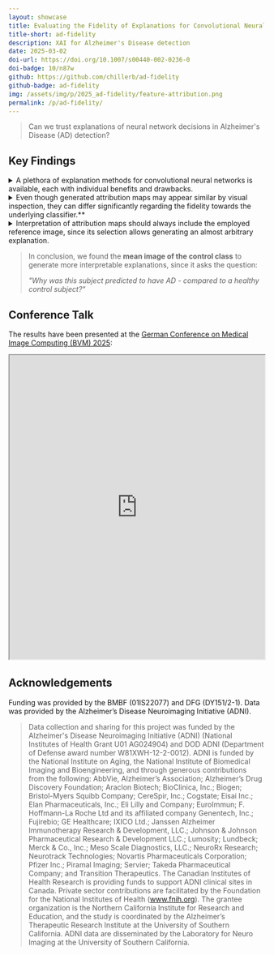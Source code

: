 ```yaml
---
layout: showcase
title: Evaluating the Fidelity of Explanations for Convolutional Neural Networks in Alzheimer's Disease Detection
title-short: ad-fidelity
description: XAI for Alzheimer's Disease detection 
date: 2025-03-02
doi-url: https://doi.org/10.1007/s00440-002-0236-0
doi-badge: 10/n87w
github: https://github.com/chillerb/ad-fidelity
github-badge: ad-fidelity
img: /assets/img/p/2025_ad-fidelity/feature-attribution.png
permalink: /p/ad-fidelity/
---
```


<!-- Bagdes -->
<!--
Now handled by showcase layout
[![Conference Paper Badge](https://img.shields.io/badge/doi-10%2Fn87w-blue?style=flat&logo=doi)](https://doi.org/10.1007/978-3-658-47422-5_18)
[![GitHub Badge](https://img.shields.io/badge/GitHub-ad--fidelity-black?style=flat&logo=github)](https://github.com/chillerb/ad-fidelity)
-->


> Can we trust explanations of neural network decisions in Alzheimer's Disease (AD) detection?

## Key Findings

<details class="info-box hoverable">
    <summary>
        A plethora of explanation methods for convolutional neural networks is available, each with individual benefits and drawbacks.
    </summary>
    <div class="content">
        <img src="/assets/img/p/2025_ad-fidelity/overview.png" width="100%" alt="overview"/>
    </div>
</details>

<details class="info-box hoverable">
    <summary>
        Even though generated attribution maps may appear similar by visual inspection, they can differ significantly regarding the fidelity towards the underlying classifier.**
    </summary>

    <div class="content">
        Visual inspection does not reveal major differences between attribution maps.
        All explanations highlight the hippocampal area, as well as the frontal and temporal lobe:

        <img src="/assets/img/p/2025_ad-fidelity/attribution-maps.png" width="100%" alt="attribution-maps"/>

        To evaluate the fidelity of the explanation methods, we employed the perturbation based *deletion* metric.

        <img src="/assets/img/p/2025_ad-fidelity/deletion-metric.png" width="100%" alt="deletion metric"/>

        Interestingly, this revealed differences between the explanation methods in their ability to decrease the predicted probability for AD:

        <img src="/assets/img/p/2025_ad-fidelity/deletion-cn-mean.png" width="100%" alt="deletion metric with mean image as reference"/>
    </div>
</details>

<details class="info-box hoverable">
    <summary>
    Interpretation of attribution maps should always include the employed reference image, since its selection allows generating an almost arbitrary explanation.
    </summary>

    <div class="content">
    Explanation methods usually implicitly or explicitly employ a *reference image*:
    The computed attribution map tries to explain the differences in model output by the *relative* difference between model input and the reference image.
    Since the reference image is often chosen to be a null image, i.e., an MRI image containg zero signal, this can lead to seemingly contra-intuitive explanations.

    <img src="/assets/img/p/2025_ad-fidelity/feature-attribution.png" width="100%" alt="feature attribution"/>

    For example, we observed explanation methods to assign the hippocampal area negative contribution for classifying a AD sample with AD -
    Even though hippocampal atrophy is a gold standard biomarker in AD detection.
    We hypothesize, that the neural network learned to utilize atrophy patterns, i.e., areas with reduced signal strength, to classify AD.
    However, since a null image was used as reference to generate explanations, even the atrophied AD hippocampus had more overall signal then the null image.
    Thus, the atrophied AD hippocampus was *decreasing* the probability for Alzheimer's Disease *relative to the reference image*.
    Therefore, the explanation method ended up assigning negative contribution.
    </div>
</details>

> In conclusion, we found the **mean image of the control class** to generate more interpretable explanations, since it asks the question:
>
> *"Why was this subject predicted to have AD - compared to a healthy control subject?"*

## Conference Talk
<!--
Well, embedding PDF slides into HTML is not super trivial.
From what I've seen until now, there are multiple options:

- use the Google Docs PDF Viewer to display your PDF. Very simple, works, but requires your PDF to be publicly available somewhere, like GitHub
- you can use Mozialla's open source pdf.js. You are in control, but some JS scripting is required

If your PDF was created with Latex, you can use tex4ht (latex2html seems to be discontinued) to convert your tex directly into HTML.
I tried it, it worked, but the output wasn't very pretty and some things like tikz figures haven't been rendered correctly

The prettiest solution for embedded presentation slides I've encountered was this:
https://ml-book.ai4sc-lehre.auf.uni-rostock.de/

Apparently, it works like this:

- they wrote their slides in Markdown
- then, they used Quatro to convert the Markdown to reveal.js
- reveal.js is used to render the presentation


<iframe src="https://github.com/chillerb/ad-fidelity/blob/main/docs/presentations/2025-03-09_bvm/2025-bvm.pdf?raw=true" width="100%" height="600px"></iframe>
https://raw.githubusercontent.com/chillerb/ad-fidelity/refs/heads/main/docs/presentations/2025-03-09_bvm/2025-bvm.pdf
-->

The results have been presented at the [German Conference on Medical Image Computing (BVM) 2025](https://www.bvm-conf.org/):

<iframe src="https://docs.google.com/gview?url=https://raw.githubusercontent.com/chillerb/ad-fidelity/refs/heads/main/docs/presentations/2025-03-09_bvm/2025-bvm.pdf&embedded=true" width="100%" height="600px"></iframe>

## Acknowledgements

Funding was provided by the BMBF (01IS22077) and DFG (DY151/2-1). Data was provided by the Alzheimer’s Disease Neuroimaging Initiative (ADNI).

> Data collection and sharing for this project was funded by the Alzheimer's Disease Neuroimaging Initiative (ADNI) (National Institutes of Health Grant U01 AG024904) and DOD ADNI (Department of Defense award number W81XWH-12-2-0012). ADNI is funded by the National Institute on Aging, the National Institute of Biomedical Imaging and Bioengineering, and through generous contributions from the following: AbbVie, Alzheimer’s Association; Alzheimer’s Drug Discovery Foundation; Araclon Biotech; BioClinica, Inc.; Biogen; Bristol-Myers Squibb Company; CereSpir, Inc.; Cogstate; Eisai Inc.; Elan Pharmaceuticals, Inc.; Eli Lilly and Company; EuroImmun; F. Hoffmann-La Roche Ltd and its affiliated company Genentech, Inc.; Fujirebio; GE Healthcare; IXICO Ltd.; Janssen Alzheimer Immunotherapy Research & Development, LLC.; Johnson & Johnson Pharmaceutical Research & Development LLC.; Lumosity; Lundbeck; Merck & Co., Inc.; Meso Scale Diagnostics, LLC.; NeuroRx Research; Neurotrack Technologies; Novartis Pharmaceuticals Corporation; Pfizer Inc.; Piramal Imaging; Servier; Takeda Pharmaceutical Company; and Transition Therapeutics. The Canadian Institutes of Health Research is providing funds to support ADNI clinical sites in Canada. Private sector contributions are facilitated by the Foundation for the National Institutes of Health (www.fnih.org). The grantee organization is the Northern California Institute for Research and Education, and the study is coordinated by the Alzheimer’s Therapeutic Research Institute at the University of Southern California. ADNI data are disseminated by the Laboratory for Neuro Imaging at the University of Southern California.
